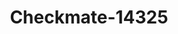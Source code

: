 ---
f_zip-code: 98503
f_state-code: WA
title: Checkmate-14325
f_phone: 877-582-4325
f_city-only: Lacey
f_address: 701 Sleater Kinney Rd Se Ste 1 Lacey
f_location-unique-id: '14325'
slug: checkmate-14325
updated-on: '2024-05-30T13:46:58.046Z'
created-on: '2024-05-30T13:36:59.803Z'
published-on: '2024-05-30T13:54:32.469Z'
f_city-state: cms/city/lacey-wa.md
f_company: cms/company/checkmate.md
f_state: cms/state/washington.md
layout: '[payday-loan].html'
tags: payday-loan
---